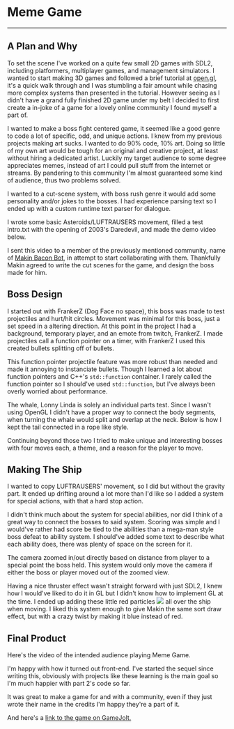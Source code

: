 # Meme Game

---

## A Plan and Why

To set the scene I've worked on a quite few small 2D games with SDL2, including platformers, multiplayer games, and management simulators.
I wanted to start making 3D games and followed a brief tutorial at [open.gl](https://open.gl), it's a quick walk through and I was stumbling a fair amount while chasing more complex systems than presented in the tutorial.
However seeing as I didn't have a grand fully finished 2D game under my belt I decided to first create a in-joke of a game for a lovely online community I found myself a part of.

I wanted to make a boss fight centered game, it seemed like a good genre to code a lot of specific, odd, and unique actions.
I knew from my previous projects making art sucks.
I wanted to do 90% code, 10% art.
Doing so little of my own art would be tough for an original and creative project, at least without hiring a dedicated artist.
Luckily my target audience to some degree appreciates memes, instead of art I could pull stuff from the internet or streams.
By pandering to this community I'm almost guaranteed some kind of audience, thus two problems solved.

I wanted to a cut-scene system, with boss rush genre it would add some personality and/or jokes to the bosses.
I had experience parsing text so I ended up with a custom runtime text parser for dialogue.

I wrote some basic Asteroids/LUFTRAUSERS movement, filled a test intro.txt with the opening of 2003's Daredevil, and made the demo video below.

I sent this video to a member of the previously mentioned community, name of [Makin Bacon Bot](https://twitter.com/MakinBaconBot), in attempt to start collaborating with them.
Thankfully Makin agreed to write the cut scenes for the game, and design the boss made for him.  

## Boss Design

I started out with FrankerZ (Dog Face no space), this boss was made to test projectiles and hurt/hit circles.
Movement was minimal for this boss, just a set speed in a altering direction.
At this point in the project I had a background, temporary player, and an emote from twitch, FrankerZ.
I made projectiles call a function pointer on a timer, with FrankerZ I used this created bullets splitting off of bullets.

This function pointer projectile feature was more robust than needed and made it annoying to instanciate bullets.
Though I learned a lot about function pointers and C++'s `std::function` container.
I rarely called the function pointer so I should've used `std::function`, but I've always been overly worried about performance.

The whale, Lonny Linda is solely an individual parts test.
Since I wasn't using OpenGL I didn't have a proper way to connect the body segments, when turning the whale would split and overlap at the neck.
Below is how I kept the tail connected in a rope like style.

Continuing beyond those two I tried to make unique and interesting bosses with four moves each, a theme, and a reason for the player to move.

## Making The Ship

I wanted to copy LUFTRAUSERS' movement, so I did but without the
gravity part. It ended up drifting around a lot more than I'd like so I
added a system for special actions, with that a hard stop action.

I didn't think much about the system for special abilities, nor did I
think of a great way to connect the bosses to said system. Scoring was
simple and I would've rather had score be tied to the abilities than a
mega-man style boss defeat to ability system. I should've added some
text to describe what each ability does, there was plenty of space on
the screen for it.

The camera zoomed in/out directly based on distance from player to a
special point the boss held. This system would only move the camera if
either the boss or player moved out of the zoomed view.

Having a nice thruster effect wasn't straight forward with just SDL2, I
knew how I would've liked to do it in GL but I didn't know how to
implement GL at the time. I ended up adding these little red particles
![](https://bytebucket.org/Gertkeno/meme-game/raw/0e9049c93db96ef03d324961676a9b3a3cdac5a7/assets/ember.png)
all over the ship when moving. I liked this system enough to give Makin
the same sort draw effect, but with a crazy twist by making it blue
instead of red.

## Final Product

Here's the video of the intended audience playing Meme Game.

I'm happy with how it turned out front-end. I've started the sequel
since writing this, obviously with projects like these learning is the
main goal so I'm much happier with part 2's code so far.

It was great to make a game for and with a community, even if they just
wrote their name in the credits I'm happy they're a part of it.

And here's a [link to the game on GameJolt.](https://gamejolt.com/games/meme-game/163369)
